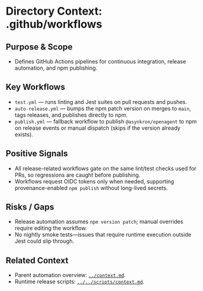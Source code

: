 # Directory Context: .github/workflows

## Purpose & Scope

- Defines GitHub Actions pipelines for continuous integration, release automation, and npm publishing.

## Key Workflows

- `test.yml` — runs linting and Jest suites on pull requests and pushes.
- `auto-release.yml` — bumps the npm patch version on merges to `main`, tags releases, and publishes directly to npm.
- `publish.yml` — fallback workflow to publish `@asynkron/openagent` to npm on release events or manual dispatch (skips if the version already exists).

## Positive Signals

- All release-related workflows gate on the same lint/test checks used for PRs, so regressions are caught before publishing.
- Workflows request OIDC tokens only when needed, supporting provenance-enabled `npm publish` without long-lived secrets.

## Risks / Gaps

- Release automation assumes `npm version patch`; manual overrides require editing the workflow.
- No nightly smoke tests—issues that require runtime execution outside Jest could slip through.

## Related Context

- Parent automation overview: [`../context.md`](../context.md).
- Runtime release scripts: [`../../scripts/context.md`](../../scripts/context.md).
